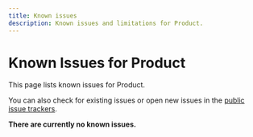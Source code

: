 ```yaml
---
title: Known issues
description: Known issues and limitations for Product.
---
```


# Known Issues for Product

This page lists known issues for Product.

You can also check for existing issues or open new issues in the [public issue trackers](https://github.com/animeshon/issue-tracker).

**There are currently no known issues.**
